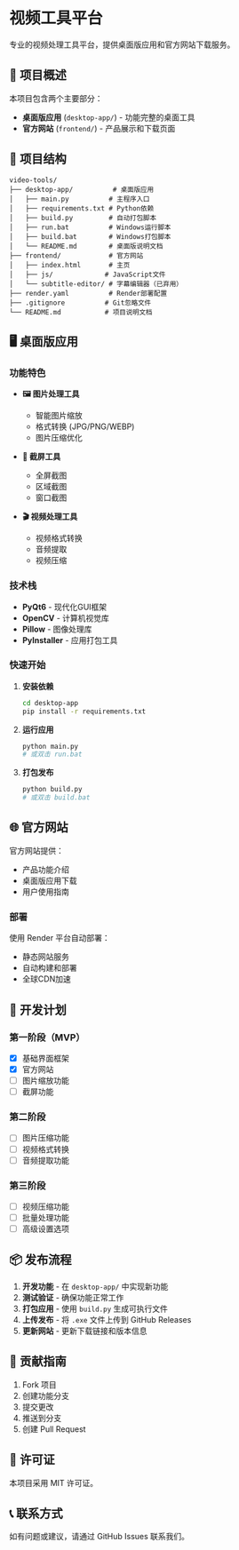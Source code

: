 # 视频工具平台

专业的视频处理工具平台，提供桌面版应用和官方网站下载服务。

## 🎯 项目概述

本项目包含两个主要部分：
- **桌面版应用** (`desktop-app/`) - 功能完整的桌面工具
- **官方网站** (`frontend/`) - 产品展示和下载页面

## 📁 项目结构

```
video-tools/
├── desktop-app/          # 桌面版应用
│   ├── main.py          # 主程序入口
│   ├── requirements.txt # Python依赖
│   ├── build.py         # 自动打包脚本
│   ├── run.bat          # Windows运行脚本
│   ├── build.bat        # Windows打包脚本
│   └── README.md        # 桌面版说明文档
├── frontend/            # 官方网站
│   ├── index.html       # 主页
│   ├── js/             # JavaScript文件
│   └── subtitle-editor/ # 字幕编辑器（已弃用）
├── render.yaml          # Render部署配置
├── .gitignore          # Git忽略文件
└── README.md           # 项目说明文档
```

## 🖥️ 桌面版应用

### 功能特色

- **🖼️ 图片处理工具**
  - 智能图片缩放
  - 格式转换 (JPG/PNG/WEBP)
  - 图片压缩优化

- **📸 截屏工具**
  - 全屏截图
  - 区域截图
  - 窗口截图

- **🎬 视频处理工具**
  - 视频格式转换
  - 音频提取
  - 视频压缩

### 技术栈

- **PyQt6** - 现代化GUI框架
- **OpenCV** - 计算机视觉库
- **Pillow** - 图像处理库
- **PyInstaller** - 应用打包工具

### 快速开始

1. **安装依赖**
   ```bash
   cd desktop-app
   pip install -r requirements.txt
   ```

2. **运行应用**
   ```bash
   python main.py
   # 或双击 run.bat
   ```

3. **打包发布**
   ```bash
   python build.py
   # 或双击 build.bat
   ```

## 🌐 官方网站

官方网站提供：
- 产品功能介绍
- 桌面版应用下载
- 用户使用指南

### 部署

使用 Render 平台自动部署：
- 静态网站服务
- 自动构建和部署
- 全球CDN加速

## 🚀 开发计划

### 第一阶段（MVP）
- [x] 基础界面框架
- [x] 官方网站
- [ ] 图片缩放功能
- [ ] 截屏功能

### 第二阶段
- [ ] 图片压缩功能
- [ ] 视频格式转换
- [ ] 音频提取功能

### 第三阶段
- [ ] 视频压缩功能
- [ ] 批量处理功能
- [ ] 高级设置选项

## 📦 发布流程

1. **开发功能** - 在 `desktop-app/` 中实现新功能
2. **测试验证** - 确保功能正常工作
3. **打包应用** - 使用 `build.py` 生成可执行文件
4. **上传发布** - 将 `.exe` 文件上传到 GitHub Releases
5. **更新网站** - 更新下载链接和版本信息

## 🤝 贡献指南

1. Fork 项目
2. 创建功能分支
3. 提交更改
4. 推送到分支
5. 创建 Pull Request

## 📄 许可证

本项目采用 MIT 许可证。

## 📞 联系方式

如有问题或建议，请通过 GitHub Issues 联系我们。 